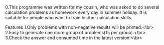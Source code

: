 0.This programme was written for my cousin, who was asked to do several calculation problems as homework every day in summer holiday.
It is suitable for people who want to train his/her calculation skills.

Features
	1.Only problems with non-negative results will be printed.<\br>
	2.Easy to generate one more group of problems(15 per group).<\br>
	3.Check the answer and consumed time in the latest version!<\br>

